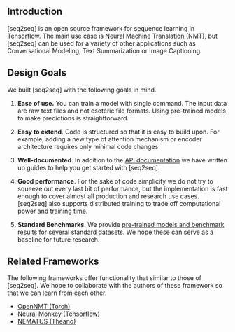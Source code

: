 ## Introduction

[seq2seq] is an open source framework for sequence learning in Tensorflow.
The main use case is Neural Machine Translation (NMT), but [seq2seq] can be
used for a variety of other applications such as Conversational Modeling,
Text Summarization or Image Captioning.

## Design Goals

We built [seq2seq] with the following goals in mind.

1. **Ease of use.** You can train a model with single command. The input data are raw text files and not esoteric file formats. Using pre-trained models to make predictions is straightforward.

2. **Easy to extend**. Code is structured so that it is easy to build upon. For example, adding a new type of attention mechanism or encoder architecture requires only minimal code changes.

3. **Well-documented**. In addition to the [API documentation]() we have written up guides to help you get started with [seq2seq].

4. **Good performance**. For the sake of code simplicity we do not try to squeeze out every last bit of performance, but the implementation is fast enough to cover almost all production and research use cases. [seq2seq] also supports distributed training to trade off computational power and training time.

5. **Standard Benchmarks**. We provide [pre-trained models and benchmark results](benchmarks.md) for several standard datasets. We hope these can serve as a baseline for future research.

## Related Frameworks

The following frameworks offer functionality that similar to those of [seq2seq]. We hope to collaborate with the authors of these framework so that we can learn from each other.

- [OpenNMT (Torch)](http://opennmt.net/)
- [Neural Monkey (Tensorflow)](https://github.com/ufal/neuralmonkey)
- [NEMATUS (Theano)](https://github.com/rsennrich/nematus)
